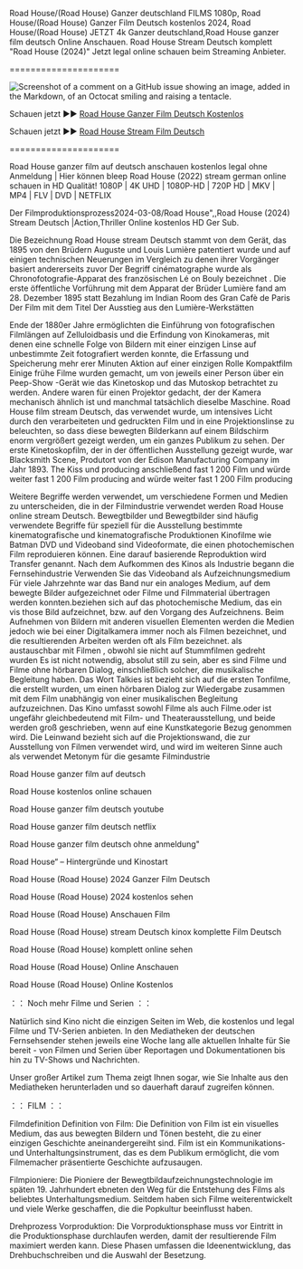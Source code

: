 Road House/(Road House) Ganzer deutschland FILMS 1080p, Road House/(Road House) Ganzer Film Deutsch kostenlos 2024, Road House/(Road House) JETZT 4k Ganzer deutschland,Road House ganzer film deutsch Online Anschauen. Road House Stream Deutsch komplett "Road House (2024)" Jetzt legal online schauen beim Streaming Anbieter.

=====================

![Screenshot of a comment on a GitHub issue showing an image, added in the Markdown, of an Octocat smiling and raising a tentacle.](https://image.tmdb.org/t/p/w780//fFdlyeC8qPROUqM8ydR9INXAG17.jpg)

Schauen jetzt ▶️▶️ [Road House Ganzer Film Deutsch Kostenlos](https://netflixmovie.top/de/movie/359410/road-house.html)

Schauen jetzt ▶️▶️ [Road House Stream Film Deutsch](https://netflixmovie.top/de/movie/359410/road-house.html)

=====================

Road House ganzer film auf deutsch anschauen kostenlos legal ohne Anmeldung | Hier können bleep Road House (2022) stream german online schauen in HD Qualität! 1080P | 4K UHD | 1080P-HD | 720P HD | MKV | MP4 | FLV | DVD | NETFLIX

Der Filmproduktionsprozess2024-03-08/Road House",,Road House (2024) Stream Deutsch |Action,Thriller Online kostenlos HD Ger Sub.

Die Bezeichnung Road House stream Deutsch stammt von dem Gerät, das 1895 von den Brüdern Auguste und Louis Lumière patentiert wurde und auf einigen technischen Neuerungen im Vergleich zu denen ihrer Vorgänger basiert andererseits zuvor Der Begriff cinématographe wurde als Chronofotografie-Apparat des französischen Lé on Bouly bezeichnet . Die erste öffentliche Vorführung mit dem Apparat der Brüder Lumière fand am 28. Dezember 1895 statt Bezahlung im Indian Room des Gran Cafè de Paris Der Film mit dem Titel Der Ausstieg aus den Lumière-Werkstätten

Ende der 1880er Jahre ermöglichten die Einführung von fotografischen Filmlängen auf Zelluloidbasis und die Erfindung von Kinokameras, mit denen eine schnelle Folge von Bildern mit einer einzigen Linse auf unbestimmte Zeit fotografiert werden konnte, die Erfassung und Speicherung mehr erer Minuten Aktion auf einer einzigen Rolle Kompaktfilm Einige frühe Filme wurden gemacht, um von jeweils einer Person über ein Peep-Show -Gerät wie das Kinetoskop und das Mutoskop betrachtet zu werden. Andere waren für einen Projektor gedacht, der der Kamera mechanisch ähnlich ist und manchmal tatsächlich dieselbe Maschine. Road House film stream Deutsch, das verwendet wurde, um intensives Licht durch den verarbeiteten und gedruckten Film und in eine Projektionslinse zu beleuchten, so dass diese bewegten Bilderkann auf einem Bildschirm enorm vergrößert gezeigt werden, um ein ganzes Publikum zu sehen. Der erste Kinetoskopfilm, der in der öffentlichen Ausstellung gezeigt wurde, war Blacksmith Scene, Produtort von der Edison Manufacturing Company im Jahr 1893. The Kiss und producing anschließend fast 1 200 Film und würde weiter fast 1 200 Film producing and würde weiter fast 1 200 Film producing

Weitere Begriffe werden verwendet, um verschiedene Formen und Medien zu unterscheiden, die in der Filmindustrie verwendet werden Road House online stream Deutsch. Bewegtbilder und Bewegtbilder sind häufig verwendete Begriffe für speziell für die Ausstellung bestimmte kinematografische und kinematografische Produktionen Kinofilme wie Batman DVD und Videoband sind Videoformate, die einen photochemischen Film reproduieren können. Eine darauf basierende Reproduktion wird Transfer genannt. Nach dem Aufkommen des Kinos als Industrie begann die Fernsehindustrie Verwenden Sie das Videoband als Aufzeichnungsmedium Für viele Jahrzehnte war das Band nur ein analoges Medium, auf dem bewegte Bilder aufgezeichnet oder Filme und Filmmaterial übertragen werden konnten.beziehen sich auf das photochemische Medium, das ein vis those Bild aufzeichnet, bzw. auf den Vorgang des Aufzeichnens. Beim Aufnehmen von Bildern mit anderen visuellen Elementen werden die Medien jedoch wie bei einer Digitalkamera immer noch als Filmen bezeichnet, und die resultierenden Arbeiten werden oft als Film bezeichnet. als austauschbar mit Filmen , obwohl sie nicht auf Stummfilmen gedreht wurden Es ist nicht notwendig, absolut still zu sein, aber es sind Filme und Filme ohne hörbaren Dialog, einschließlich solcher, die musikalische Begleitung haben. Das Wort Talkies ist bezieht sich auf die ersten Tonfilme, die erstellt wurden, um einen hörbaren Dialog zur Wiedergabe zusammen mit dem Film unabhängig von einer musikalischen Begleitung aufzuzeichnen. Das Kino umfasst sowohl Filme als auch Filme.oder ist ungefähr gleichbedeutend mit Film- und Theaterausstellung, und beide werden groß geschrieben, wenn auf eine Kunstkategorie Bezug genommen wird. Die Leinwand bezieht sich auf die Projektionswand, die zur Ausstellung von Filmen verwendet wird, und wird im weiteren Sinne auch als verwendet Metonym für die gesamte Filmindustrie

Road House ganzer film auf deutsch

Road House kostenlos online schauen

Road House ganzer film deutsch youtube

Road House ganzer film deutsch netflix

Road House ganzer film deutsch ohne anmeldung"

Road House“ – Hintergründe und Kinostart

Road House (Road House) 2024 Ganzer Film Deutsch

Road House (Road House) 2024 kostenlos sehen

Road House (Road House) Anschauen Film

Road House (Road House) stream Deutsch kinox komplette Film Deutsch

Road House (Road House) komplett online sehen

Road House (Road House) Online Anschauen

Road House (Road House) Online Kostenlos

：： Noch mehr Filme und Serien ：：

Natürlich sind Kino nicht die einzigen Seiten im Web, die kostenlos und legal Filme und TV-Serien anbieten. In den Mediatheken der deutschen Fernsehsender stehen jeweils eine Woche lang alle aktuellen Inhalte für Sie bereit - von Filmen und Serien über Reportagen und Dokumentationen bis hin zu TV-Shows und Nachrichten.

Unser großer Artikel zum Thema zeigt Ihnen sogar, wie Sie Inhalte aus den Mediatheken herunterladen und so dauerhaft darauf zugreifen können.

：： FILM ：：

Filmdefinition Definition von Film: Die Definition von Film ist ein visuelles Medium, das aus bewegten Bildern und Tönen besteht, die zu einer einzigen Geschichte aneinandergereiht sind. Film ist ein Kommunikations- und Unterhaltungsinstrument, das es dem Publikum ermöglicht, die vom Filmemacher präsentierte Geschichte aufzusaugen.

Filmpioniere: Die Pioniere der Bewegtbildaufzeichnungstechnologie im späten 19. Jahrhundert ebneten den Weg für die Entstehung des Films als beliebtes Unterhaltungsmedium. Seitdem haben sich Filme weiterentwickelt und viele Werke geschaffen, die die Popkultur beeinflusst haben.

Drehprozess Vorproduktion: Die Vorproduktionsphase muss vor Eintritt in die Produktionsphase durchlaufen werden, damit der resultierende Film maximiert werden kann. Diese Phasen umfassen die Ideenentwicklung, das Drehbuchschreiben und die Auswahl der Besetzung. 
